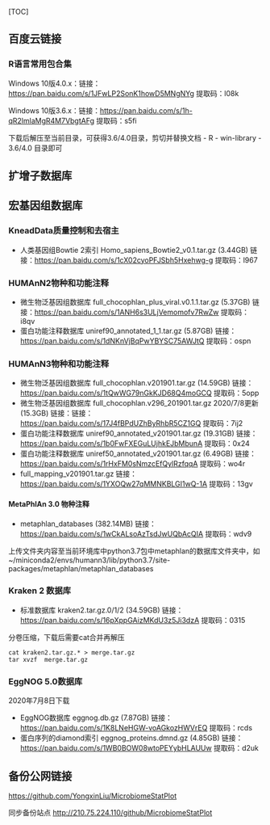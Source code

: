 [TOC]

## 百度云链接

### R语言常用包合集

Windows 10版4.0.x：链接：https://pan.baidu.com/s/1JFwLP2SonK1howD5MNgNYg 提取码：l08k

Windows 10版3.6.x：链接：https://pan.baidu.com/s/1h-qR2lmlaMgR4M7VbgtAFg 提取码：s5fi

下载后解压至当前目录，可获得3.6/4.0目录，剪切并替换文档 - R - win-library - 3.6/4.0 目录即可

## 扩增子数据库

## 宏基因组数据库

### KneadData质量控制和去宿主

- 人类基因组Bowtie 2索引 Homo_sapiens_Bowtie2_v0.1.tar.gz (3.44GB) 链接：https://pan.baidu.com/s/1cX02cyoPFJSbh5Hxehwg-g 
提取码：l967

### HUMAnN2物种和功能注释

- 微生物泛基因组数据库 full_chocophlan_plus_viral.v0.1.1.tar.gz (5.37GB) 链接：https://pan.baidu.com/s/1ANH6s3ULjVemomofv7RwZw 提取码：i8qv
- 蛋白功能注释数据库 uniref90_annotated_1_1.tar.gz (5.87GB) 链接：https://pan.baidu.com/s/1dNKnVjBqPwYBYSC75AWJtQ 提取码：ospn

### HUMAnN3物种和功能注释

- 微生物泛基因组数据库 full_chocophlan.v201901.tar.gz (14.59GB) 链接：https://pan.baidu.com/s/1tQwWG79nGkKJD68Q4moGCQ 提取码：5opp
- 微生物泛基因组数据库 full_chocophlan.v296_201901.tar.gz 2020/7/8更新 (15.3GB) 链接：链接：https://pan.baidu.com/s/17J4fBPdUZhByRhbR5CZ1GQ 提取码：7ij2
- 蛋白功能注释数据库 uniref90_annotated_v201901.tar.gz (19.31GB) 链接：https://pan.baidu.com/s/1b0FwFXEGuLUjhkEJbMbunA 
提取码：0x24
- 蛋白功能注释数据库 uniref50_annotated_v201901.tar.gz (6.49GB) 链接：https://pan.baidu.com/s/1rHxFM0sNmzcEfQylRzfqqA  提取码：wo4r
- full_mapping_v201901.tar.gz 链接：https://pan.baidu.com/s/1YXOQw27qMMNKBLGI1wQ-1A 提取码：13gv

#### MetaPhlAn 3.0 物种注释

- metaphlan_databases (382.14MB) 链接：https://pan.baidu.com/s/1wCkALsoAzTsdJwUQbAcQIA 提取码：wdv9

上传文件夹内容至当前环境库中python3.7包中metaphlan的数据库文件夹中，如~/miniconda2/envs/humann3/lib/python3.7/site-packages/metaphlan/metaphlan_databases

### Kraken 2 数据库

- 标准数据库 kraken2.tar.gz.0/1/2 (34.59GB) 链接：https://pan.baidu.com/s/16pXppGAizMKdU3z5Ji3dzA 
提取码：0315

分卷压缩，下载后需要cat合并再解压 

	cat kraken2.tar.gz.* > merge.tar.gz
	tar xvzf  merge.tar.gz


### EggNOG 5.0数据库

2020年7月8日下载

- EggNOG数据库 eggnog.db.gz (7.87GB) 链接：https://pan.baidu.com/s/1K8LNeHGW-voAGkozHWVrEQ 提取码：rcds
- 蛋白序列的diamond索引 eggnog_proteins.dmnd.gz (4.85GB) 链接：https://pan.baidu.com/s/1WB0BOW08wtoPEYybHLAUUw 提取码：d2uk

## 备份公网链接

https://github.com/YongxinLiu/MicrobiomeStatPlot

同步备份站点 http://210.75.224.110/github/MicrobiomeStatPlot